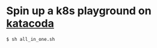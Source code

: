 # Spin up a k8s playground on [katacoda](https://www.katacoda.com/courses/kubernetes/launch-single-node-cluster)

```bash
$ sh all_in_one.sh
```